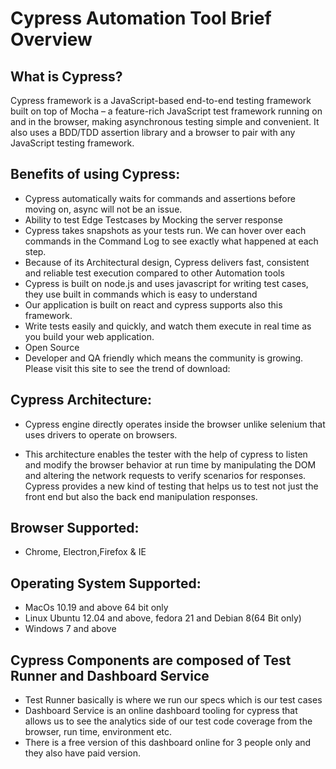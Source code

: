 # Cypress Automation Tool Brief Overview

## What is Cypress?
Cypress framework is a JavaScript-based end-to-end testing framework built on top of Mocha – a feature-rich JavaScript test framework running on and in the browser, making asynchronous testing simple and convenient. It also uses a BDD/TDD assertion library and a browser to pair with any JavaScript testing framework.

## Benefits of using Cypress: 
* Cypress automatically waits for commands and assertions before moving on, async will not be an issue.
* Ability to test Edge Testcases by Mocking the server response
* Cypress takes snapshots as your tests run. We can hover over each commands in the Command Log to see exactly what happened at each step.
* Because of its Architectural design, Cypress delivers fast, consistent and reliable test execution compared to other Automation tools
* Cypress is built on node.js and uses javascript for writing test cases, they use built in commands which is easy to understand
* Our application is built on react and cypress supports also this framework.
* Write tests easily and quickly, and watch them execute in real time as you build your web application.
* Open Source
* Developer and QA friendly which means the community is growing. Please visit this site to see the trend of download:

## Cypress Architecture:

* Cypress engine directly operates inside the browser unlike selenium that uses drivers to operate on browsers.

* This architecture enables the tester with the help of cypress to listen and modify the browser behavior at run time by manipulating the DOM and altering the network requests to verify scenarios for responses. Cypress provides a new kind of testing that helps us to test not just the front end but also the back end manipulation responses.  

## Browser Supported:
* Chrome, Electron,Firefox & IE

## Operating System Supported: 
* MacOs 10.19 and above 64 bit only
*  Linux Ubuntu 12.04 and above, fedora 21 and Debian 8(64 Bit only) 
*  Windows 7 and above

## Cypress Components are composed of Test Runner and Dashboard Service

* Test Runner basically is where we run our specs which is our test cases
* Dashboard Service is an online dashboard tooling for cypress that allows us to see the analytics side of our test code coverage from the browser, run time, environment  etc.
* There is a free version of this dashboard online for 3 people only and they also have paid version.
